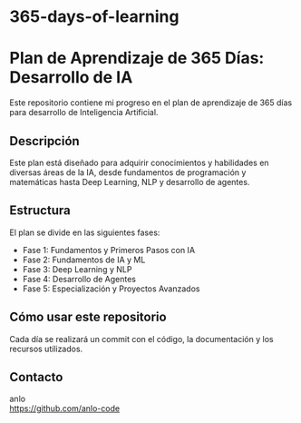 # 365-days-of-learning
# Plan de Aprendizaje de 365 Días: Desarrollo de IA

Este repositorio contiene mi progreso en el plan de aprendizaje de 365 días para desarrollo de Inteligencia Artificial.

## Descripción

Este plan está diseñado para adquirir conocimientos y habilidades en diversas áreas de la IA, desde fundamentos de programación y matemáticas hasta Deep Learning, NLP y desarrollo de agentes.

## Estructura

El plan se divide en las siguientes fases:

*   Fase 1: Fundamentos y Primeros Pasos con IA
*   Fase 2: Fundamentos de IA y ML
*   Fase 3: Deep Learning y NLP
*   Fase 4: Desarrollo de Agentes
*   Fase 5: Especialización y Proyectos Avanzados

## Cómo usar este repositorio

Cada día se realizará un commit con el código, la documentación y los recursos utilizados.

## Contacto

anlo      
https://github.com/anlo-code
